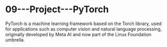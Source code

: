 # 09---Project---PyTorch
PyTorch is a machine learning framework based on the Torch library, used for applications such as computer vision and natural language processing, originally developed by Meta AI and now part of the Linux Foundation umbrella.
